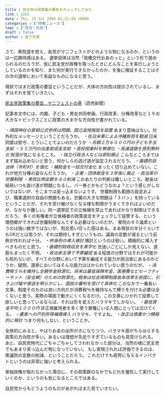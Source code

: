 ```yaml
---
title : 民主党の政策集の要旨をチェックしてみた
link : 2261
date : Thu, 23 Jul 2009 01:52:49 +0000
categories : ["時事ニュース"]
tags : ["政治・社会"]
draft : false
author : 倉下忠憲
---
```


さて、衆院選を控え、各党がマニフェストがどのような物になるのか、というのは一応期待感はある。
選挙自体は当然「政権交代おあのっと」という形で進められるのだろうが、仮に民主党が政権を取ったときにどんなことを実行しようとしているのかを知り、また何が実行できなかったのか、を後に検証することはその次の選挙において有益なものになると思う。

現状ではまだ政策の要旨ということだが、大体の方向性は提示されているし、まずはそれを見ていきたい。

<a href="http://www.yomiuri.co.jp/election/shugiin2009/news1/20090722-OYT1T01255.htm">
民主党政策集の要旨…マニフェストの基</a>（読売新聞）

記事本文中には、内閣、子ども・男女共同参画、行政改革、分権改革など１９の大きなトピックスごとに政策の大まかな方向性が書かれている。

<em>・靖国神社の首相公式参拝は問題。国立追悼施設を設置</em>
あまり意味はない。対外的なメッセージということだろうか。
<em>・在日米軍による沖縄負担を軽減</em>
日米同盟は堅守、とういことでよいのだろうか
<em>・月額２万６０００円の子ども手当支給</em>
<em>・５５万円の出産助成金支給</em>
<em>・高校授業料を無償化</em>
<em>・高速道路を原則無料化</em>
財源が気になるところ。
<em>・独立行政法人などは原則廃止</em>
こんなところまではまず踏み込めないと思う、何かしらの逃げ道が設定されるだろう。
<em>・基礎的自治体（市町村）を強化</em>
<em>・補助金を一括交付金化</em>
まったく切り込めていない。これが地方分権の姿なんだろうか。
<em>・企業・団体献金を３年後に廃止
・政治家の世襲制限
・衆院比例定数を８０削減</em>
このあたりの判断は難しいところ。献金は結局いつも抜け道が問題になるし、パー券とかもどうなのよ？という感じがしないではないが、そこまでは突っ込まないようす。
世襲制限も範囲の設定および、職業選択の自由の問題もある。世襲の大きな問題は「３バン」を持っているということだが、それを受け継げなくなる様な制限がうまくできればよいのだが、なかなか難しい。同一選挙区での立候補を禁止であればかなり制限はできるだろう。
多くの有権者が立候補者の政策提言をチェックして投票する、という理想郷ができれば世襲制限なんてする必要はないのだが。
衆院の８０議席というのは強い数字ではないが、割合思い切った感はある。まあ現状の半分ぐらいでもOKだとは思うが、それは期待しすぎというもの。議員の定数が減るという前例が作れれば十分。
<em>・終身刑の導入検討</em>
検討というのは弱い。積極的に導入すべきものだと思う。
<em>・基礎的財政収支を黒字化</em>
世迷いごとにしか見えない。道筋もまったく不明。
<em>・政治家主導で予算編成</em>
ある程度の分野ではそれが可能かも知れないが、すべての分野において予算を編成する能力が政治家にあるのかどうか、疑問。選挙においてはそんな能力ははかられていない思うのだが。
・<em>消費税５％を維持し全額年金財源化。将来は最低保障年金、医療費などセーフティーネット（安全網）のための財源化。税率は社会保障制度抜本改革を前提に、引き上げ幅や使途を明らかにし、国民の審判を受けて具体化</em>
このなかで一番長い文章。制度そのものは良い方向だが消費税％を維持なんて縛りを付ける必要は全くないと思う。実際の場面で動きにくくなるだけ。この文章にひかれて投票して欲しいと思っているならば、それは形を変えたバラマキでしかない。
<em>・最低賃金平均１０００円</em>
非正規雇用者を多く使う業種にいる人間にとっては泣けてくる。
<em>・農家への戸別所得補償導入</em>
バラマキ、ですよね。
<em>・改正は慎重かつ積極的に検討</em>
つまり何もしない、ということか。

全体的にみると、やはりお金の出所がきになりつつ、バラマキ感がちらほらする政策の方向性が多い。あるいは理想が先走りすぎているものも見受けられる。
あと、自民党時代にごちゃごちゃしてさわれなかった部分は、当然の様に民主党でもあまり突っ込んだ物になっていない。
もし実現されれば評価できるのは、衆議院の定数の削減、ということだろう。
これだけでも政界に与えるインパクトというのは非常に強いと考えられる。

単独政権が取れなかった場合に、その政策群のなかでもどれを優先して実行していくのか、というのも気になるところではある。

自民党からもどうようのものがあがればまた見ていきたい。